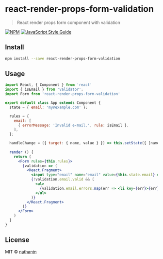 # react-render-props-form-validation

> React render props form component with validation

[![NPM](https://img.shields.io/npm/v/react-render-props-form-validation.svg)](https://www.npmjs.com/package/react-render-props-form-validation) [![JavaScript Style Guide](https://img.shields.io/badge/code_style-standard-brightgreen.svg)](https://standardjs.com)

## Install

```bash
npm install --save react-render-props-form-validation
```

## Usage

```jsx
import React, { Component } from 'react'
import { isEmail } from 'validator';
import Form from 'react-render-props-form-validation'

export default class App extends Component {
  state = { email: 'my@example.com' };

  rules = {
    email: [
      { errorMessage: 'Invalid e-mail.', rule: isEmail },
    ],
  };

  handleChange = ({ target: { name, value } }) => this.setState({ [name]: value });
  
  render () {
    return (
      <Form rules={this.rules}>
        {validation => (
          <React.Fragment>
            <input type="email" name="email" value={this.state.email} onChange={this.handleChange} />
            {!validation.email.valid && (
              <ul>
                {validation.email.errors.map(err => <li key={err}>{err}</li>)}
              </ul>
            )}
          </React.Fragment>
        )}
      </Form>
    )
  }
}
```

## License

MIT © [nathantn](https://github.com/nathantn)
